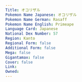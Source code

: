 ```yaml
---
﻿Title: オコリザル
Pokemon Name Japanese: オコリザル
Pokemon Name German: Rasaff
Pokemon Name English: Primeape
Language Card: Japanese
National Dex Number: 57
Region: Kanto
Regional Form: false
Additional Form: false
Mega: false
Gigantamax: false
Cover: false
Link: 
Owned: 
---
```

